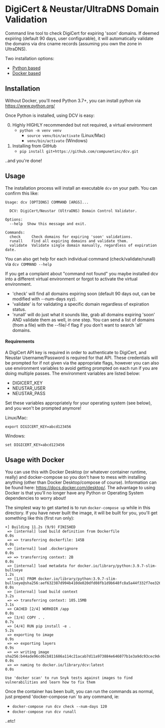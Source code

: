 DigiCert & Neustar/UltraDNS Domain Validation
========
Command line tool to check DigiCert for expiring 'soon' domains. If deemed expiring (default 90 days, user configurable),
it will automatically validate the domains via dns cname records (assuming you own the zone in UltraDNS).

Two installation options:
- [Python based](#Python-Based)
- [Docker based](#Docker-Based)

## <a name="Python-Based"></a>Installation

Without Docker, you'll need Python 3.7+, you can install python via https://www.python.org/

Once Python is installed, using DCV is easy:

0. Highly HIGHLY recommended but not required, a virtual environment
   - `python -m venv venv`
     - `source venv/bin/activate` (Linux/Mac)
     - `venv/bin/activate` (Windows)
1. Installing from GitHub
   - `pip install git+https://github.com/compunetinc/dcv.git`

..and you're done!

## Usage

The installation process will install an executable `dcv` on your path. You can confirm this like:

```shell
Usage: dcv [OPTIONS] COMMAND [ARGS]...

  DCV: DigiCert/Neustar (UltraDNS) Domain Control Validator.

Options:
  --help  Show this message and exit.

Commands:
  check     Check domains for expiring 'soon' validations.
  runall    Find all expiring domains and validate them.
  validate  Validate single domain manually, regardless of expiration date.
```

You can also get help for each individual command (check/validate/runall) via `dcv COMMAND --help`

If you get a complaint about "command not found" you maybe installed dcv into a different virtual environment 
or forgot to activate the virtual environment.

- 'check' will find all domains expiring soon (default 90 days out, can be modified with --num-days xyz). 
- 'validate' is for validating a specific domain regardless of expiration status.
- 'runall' will do just what it sounds like, grab all domains expiring 'soon' AND validate them as well, in one step.
    You can send a list of domains (from a file) with the --file/-f flag if you don't want to search 'all' domains.

#### Requirements
A DigiCert API key is required in order to authenticate to DigiCert, and Neustar Username/Password is required for that API. 
These credentials will be prompted for if not given via the appropriate flags, 
however you can also use environment variables to avoid getting prompted on each run if you are doing multiple passes. 
The environment variables are listed below:

  * DIGICERT_KEY
  * NEUSTAR_USER
  * NEUSTAR_PASS

Set these variables appropriately for your operating system (see below), and you won't be prompted anymore!

Linux/Mac:
```shell
export DIGICERT_KEY=abcd123456
```
Windows:
```shell
set DIGICERT_KEY=abcd123456
```

## <a name="Docker-Based"></a> Usage with Docker

You can use this with Docker Desktop (or whatever container runtime, really) and docker-compose so you don't have to 
mess with installing anything (other than Docker Desktop/compose of course). 
Information can be found here: https://docs.docker.com/desktop/.
The advantage to using Docker is that you'll no longer have any Python or Operating System dependencies to worry about!

The simplest way to get started is to run `docker-compose up` while in this directory.
If you have never built the image, it will be built for you, you'll get something like this (first run only):

```text
+] Building 11.2s (9/9) FINISHED                                                                                                                                                               
 => [internal] load build definition from Dockerfile                                                                                                                                       0.0s
 => => transferring dockerfile: 145B                                                                                                                                                       0.0s
 => [internal] load .dockerignore                                                                                                                                                          0.0s
 => => transferring context: 2B                                                                                                                                                            0.0s
 => [internal] load metadata for docker.io/library/python:3.9.7-slim-bullseye                                                                                                              1.2s
 => [1/4] FROM docker.io/library/python:3.9.7-slim-bullseye@sha256:aef632387d994b410de020dfd08fb1d9b648fc8a5a44f332f7ee326c8e170dba                                                        0.0s
 => [internal] load build context                                                                                                                                                          3.2s
 => => transferring context: 105.15MB                                                                                                                                                      3.1s
 => CACHED [2/4] WORKDIR /app                                                                                                                                                              0.0s
 => [3/4] COPY . .                                                                                                                                                                         0.7s
 => [4/4] RUN pip install -e .                                                                                                                                                             5.2s
 => exporting to image                                                                                                                                                                     0.9s 
 => => exporting layers                                                                                                                                                                    0.9s 
 => => writing image sha256:b44ade96cd6cb811686a114c21acab7d11a973884e646077b1e3a9dc93cec9dc                                                                                               0.0s 
 => => naming to docker.io/library/dcv:latest                                                                                                                                       0.0s 
                                                                                                                                                                                                
Use 'docker scan' to run Snyk tests against images to find vulnerabilities and learn how to fix them  
```

Once the container has been built, you can run the commands as normal, 
just prepend 'docker-compose run` to any command, ie:
- `docker-compose run dcv check --num-days 120`
- `docker-compose run dcv runall`

..etc!
